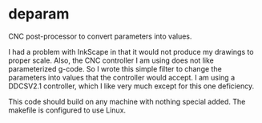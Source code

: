 # deparam
CNC post-processor to convert parameters into values.

I had a problem with InkScape in that it would not produce my drawings to proper scale. Also, the CNC controller I am using does not like parameterized g-code. So I wrote this simple filter to change the parameters into values that the controller would accept. I am using a DDCSV2.1 controller, which I like very much except for this one deficiency. 

This code should build on any machine with nothing special added. The makefile is configured to use Linux.
